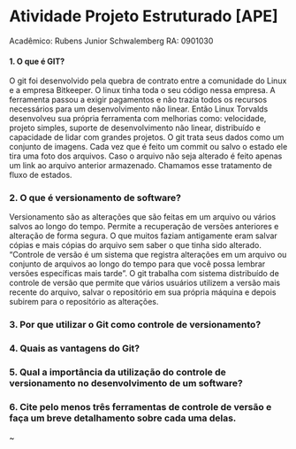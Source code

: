 # Atividade Projeto Estruturado [APE]

Acadêmico: Rubens Junior Schwalemberg
RA: 0901030

#### 1. O que é GIT?
O git foi desenvolvido pela quebra de contrato entre a comunidade do Linux e a empresa Bitkeeper. O linux tinha toda o seu código nessa empresa. A ferramenta passou a exigir pagamentos e não trazia todos os recursos necessários para um desenvolvimento não linear. Então Linux Torvalds desenvolveu sua própria ferramenta com melhorias como: velocidade, projeto simples, suporte de desenvolvimento não linear, distribuído e capacidade de lidar com grandes projetos.
O git trata seus dados como um conjunto de imagens. Cada vez que é feito um commit ou salvo o estado ele tira uma foto dos arquivos. Caso o arquivo não seja alterado é feito apenas um link ao arquivo anterior armazenado. Chamamos esse tratamento de fluxo de estados.


### 2.  O que é versionamento de software?
Versionamento são as alterações que são feitas em um arquivo ou vários salvos ao longo do tempo. Permite a recuperação de versões anteriores e alteração de forma segura. O que muitos faziam antigamente eram salvar cópias e mais cópias do arquivo sem saber o que tinha sido alterado. “Controle de versão é um sistema que registra alterações em um arquivo ou conjunto de arquivos ao longo do tempo para que você possa lembrar versões específicas mais tarde”. O git trabalha com sistema distribuído de controle de versão que permite que vários usuários utilizem a versão mais recente do arquivo, salvar o repositório em sua própria máquina e depois subirem para o repositório as alterações.


### 3. Por que utilizar o Git como controle de versionamento?


### 4. Quais as vantagens do Git?


### 5. Qual a importância da utilização do controle de versionamento no desenvolvimento de um software?


### 6. Cite pelo menos três ferramentas de controle de versão e faça um breve detalhamento sobre cada uma delas.


~

